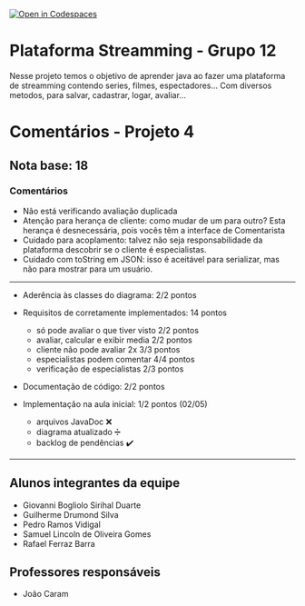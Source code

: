 [![Open in Codespaces](https://classroom.github.com/assets/launch-codespace-7f7980b617ed060a017424585567c406b6ee15c891e84e1186181d67ecf80aa0.svg)](https://classroom.github.com/open-in-codespaces?assignment_repo_id=10825584)
# Plataforma Streamming - Grupo 12
Nesse projeto temos o objetivo de aprender java ao fazer uma plataforma de streamming contendo series, filmes, espectadores... Com diversos metodos, para salvar, cadastrar, logar, avaliar...

# Comentários - Projeto 4

## Nota base: 18

### Comentários

- Não está verificando avaliação duplicada
- Atenção para herança de cliente: como mudar de um para outro? Esta herança é desnecessária, pois vocês têm a interface de Comentarista
- Cuidado para acoplamento: talvez não seja responsabilidade da plataforma descobrir se o cliente é especialistas. 
- Cuidado com toString em JSON: isso é aceitável para serializar, mas não para mostrar para um usuário.

----
	
- Aderência às classes do diagrama: 2/2 pontos

- Requisitos de corretamente implementados: 14 pontos
    - só pode avaliar o que tiver visto		2/2 pontos
    - avaliar, calcular e exibir media 		2/2 pontos
    - cliente não pode avaliar 2x			3/3 pontos
    - especialistas podem comentar			4/4 pontos
    - verificação de especialistas			2/3 pontos
	
- Documentação de código: 2/2 pontos

- Implementação na aula inicial: 1/2 pontos (02/05)
    - arquivos JavaDoc  ❌
    - diagrama atualizado ➗
    - backlog de pendências ✔️

----

## Alunos integrantes da equipe

* Giovanni Bogliolo Sirihal Duarte
* Guilherme Drumond Silva
* Pedro Ramos Vidigal
* Samuel Lincoln de Oliveira Gomes
* Rafael Ferraz Barra

## Professores responsáveis

* João Caram
  


